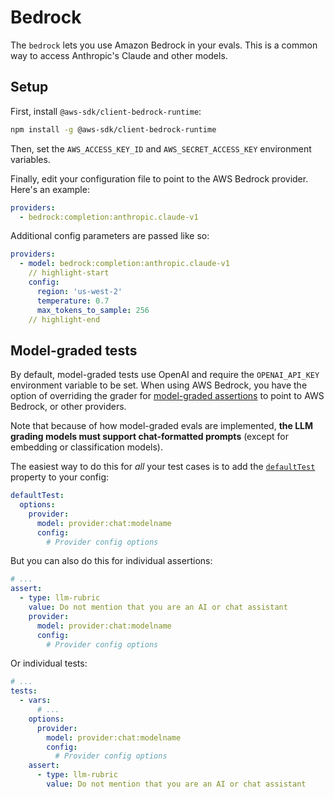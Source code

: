 # Bedrock

The `bedrock` lets you use Amazon Bedrock in your evals.  This is a common way to access Anthropic's Claude and other models.

## Setup

First, install `@aws-sdk/client-bedrock-runtime`:

```sh
npm install -g @aws-sdk/client-bedrock-runtime
```

Then, set the `AWS_ACCESS_KEY_ID` and `AWS_SECRET_ACCESS_KEY` environment variables.

Finally, edit your configuration file to point to the AWS Bedrock provider.  Here's an example:

```yaml
providers:
  - bedrock:completion:anthropic.claude-v1
```

Additional config parameters are passed like so:

```yaml
providers:
  - model: bedrock:completion:anthropic.claude-v1
    // highlight-start
    config:
      region: 'us-west-2'
      temperature: 0.7
      max_tokens_to_sample: 256
    // highlight-end
```

## Model-graded tests

By default, model-graded tests use OpenAI and require the `OPENAI_API_KEY` environment variable to be set.  When using AWS Bedrock, you have the option of overriding the grader for [model-graded assertions](/docs/configuration/expected-outputs/model-graded/) to point to AWS Bedrock, or other providers.

Note that because of how model-graded evals are implemented, **the LLM grading models must support chat-formatted prompts** (except for embedding or classification models).

The easiest way to do this for _all_ your test cases is to add the [`defaultTest`](/docs/configuration/guide/#default-test-cases) property to your config:

```yaml title=promptfooconfig.yaml
defaultTest:
  options:
    provider:
      model: provider:chat:modelname
      config:
        # Provider config options
```

But you can also do this for individual assertions:

```yaml
# ...
assert:
  - type: llm-rubric
    value: Do not mention that you are an AI or chat assistant
    provider:
      model: provider:chat:modelname
      config:
        # Provider config options
```

Or individual tests:

```yaml
# ...
tests:
  - vars:
      # ...
    options:
      provider:
        model: provider:chat:modelname
        config:
          # Provider config options
    assert:
      - type: llm-rubric
        value: Do not mention that you are an AI or chat assistant
```
